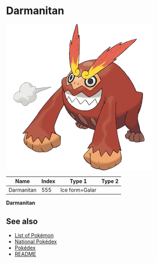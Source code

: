 # Darmanitan


![Darmanitan](images/555.png)

| **Name** | **Index** | **Type 1** | **Type 2** |
|----|----|----|----|
| Darmanitan | 555 | Ice form=Galar  |  |

**Darmanitan** 

## See also

- [List of Pokémon](../pokemon.md)
- [National Pokédex](../national_pokedex.md)
- [Pokédex](../pokedex.md)
- [README](../README.md)
